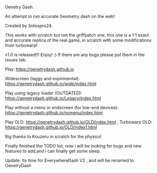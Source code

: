 Genetry Dash:

An attempt to run accurate Geometry dash on the web! 

Created by Sotospro24.

This works with scratch but not the griffpatch one, this one is a 1:1 exact and accurate replica of the real game, in scratch with some modifications from turbowarp!

v1.0 is released!!! Enjoy! :) If there are any bugs please put them in the issues tab.

Play: https://genetrydash.github.io 

Widescreen (laggy and expirimental): https://genetrydash.github.io/wide/index.html

Play using legacy loader (OUTDATED): https://genetrydash.github.io/Legacy/index.html

Play without a menu or endscreen (for low-end devices): https://genetrydash.github.io/nomenu/index.html

Play OLD: https://genetrydash.github.io/OLD/index.html , Turbowarp OLD: https://genetrydash.github.io/OLD/index1.html

Big thanks to Kouzeru in scratch for the physics!


Finally finished the TODO list, now i will be looking for bugs and new features to add,and i can finally get some sleep.


Update: Its time for EverywhereDash V2 , and will be renamed to GenetryDash
